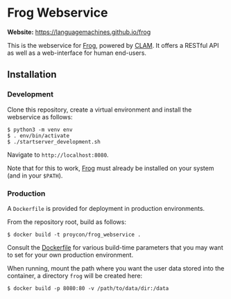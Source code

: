 # Frog Webservice

**Website:** https://languagemachines.github.io/frog

This is the webservice for [Frog](https://github.com/LanguageMachines/frog), powered by [CLAM](https://github.com/proycon/clam). It offers a RESTful API as well as a web-interface for human end-users.

## Installation

### Development

Clone this repository, create a virtual environment and install the webservice as follows:

```
$ python3 -m venv env
$ . env/bin/activate
$ ./startserver_development.sh
```

Navigate to ``http://localhost:8080``.

Note that for this to work, [Frog](https://github.com/LanguageMachines/frog) must already be installed on your system (and in your `$PATH`).

### Production

A ``Dockerfile`` is provided for deployment in production environments.

From the repository root, build as follows:

``
$ docker build -t proycon/frog_webservice .
``

Consult the [Dockerfile](Dockerfile) for various build-time parameters that you may want to set for your own production environment.

When running, mount the path where you want the user data stored into the container, a directory `frog` will be created here:

``
$ docker build -p 8080:80 -v /path/to/data/dir:/data
``









